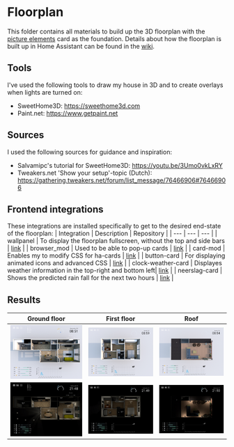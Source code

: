 # Floorplan
This folder contains all materials to build up the 3D floorplan with the [picture elements](https://www.home-assistant.io/dashboards/picture-elements/) card as the foundation. Details about how the floorplan is built up in Home Assistant can be found in the [wiki](https://github.com/EBOOZ/HomeAssistant/wiki/3.-Floorplan).

## Tools
I've used the following tools to draw my house in 3D and to create overlays when lights are turned on:
* SweetHome3D: https://sweethome3d.com
* Paint.net: https://www.getpaint.net

## Sources
I used the following sources for guidance and inspiration:
* Salvamipc's tutorial for SweetHome3D: https://youtu.be/3Umo0vkLxRY
* Tweakers.net 'Show your setup'-topic (Dutch): https://gathering.tweakers.net/forum/list_message/76466906#76466906

## Frontend integrations
These integrations are installed specifically to get to the desired end-state of the floorplan:
| Integration | Description | Repository |
| --- | --- | --- |
| wallpanel | To display the floorplan fullscreen, without the top and side bars | [link](https://github.com/j-a-n/lovelace-wallpanel) |
| browser_mod | Used to be able to pop-up cards | [link]( https://github.com/thomasloven/hass-browser_mod) |
| card-mod | Enables my to modify CSS for ha-cards | [link]( https://github.com/thomasloven/lovelace-card-mod) |
| button-card | For displaying animated icons and advanced CSS | [link]( https://github.com/custom-cards/button-card) |
| clock-weather-card | Displayes weather information in the top-right and bottom left| [link]( https://github.com/pkissling/clock-weather-card) |
| neerslag-card | Shows the predicted rain fall for the next two hours | [link]( https://github.com/aex351/home-assistant-neerslag-card) |

## Results
| Ground floor | First floor | Roof |
| --- | --- | --- |
| ![A 3D-picture of a house during the day, containing sensor information from Home Assistant](day_01_groundfloor.jpeg) | ![A 3D-picture of a house during the day, containing sensor information from Home Assistant](day_02_upstairs.jpeg) | ![A 3D-picture of a house during the day, containing sensor information from Home Assistant](day_03_roof.jpeg) |
| ![A 3D-picture of a house during the night, containing sensor information from Home Assistant](night_01_groundfloor.jpeg) | ![A 3D-picture of a house during the night, containing sensor information from Home Assistant](night_02_upstairs.jpeg) | ![A 3D-picture of a house during the night, containing sensor information from Home Assistant](night_03_roof.jpeg) |
